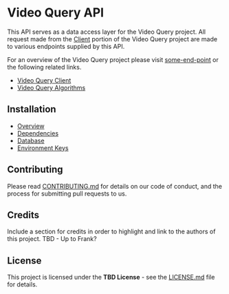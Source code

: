 # Video Query API

This API serves as a data access layer for the Video Query project. All request made from the 
[Client](https://github.com/fetorres/video-query) portion of the Video Query project are made to various endpoints 
supplied by this API. 

For an overview of the Video Query project please visit [some-end-point](some-end-point) or the following related links.

- [Video Query Client](https://github.com/fetorres/video-query)
- [Video Query Algorithms](https://github.com/fetorres/video-query-algorithms)

## Installation

- [Overview](https://github.com/fetorres/video-query-api/wiki/Installation#overview)
- [Dependencies](https://github.com/fetorres/video-query-api/wiki/Installation#dependecies)
- [Database](https://github.com/fetorres/video-query-api/wiki/Installation#database)
- [Environment Keys](https://github.com/fetorres/video-query-api/wiki/Installation#environment-variables)

## Contributing

Please read [CONTRIBUTING.md](CONTRIBUTING.md) for details on our code of conduct, and the process for submitting pull 
requests to us.

## Credits

Include a section for credits in order to highlight and link to the authors of this project. 
TBD - Up to Frank?

## License

This project is licensed under the **TBD License** - see the [LICENSE.md](LICENSE.md) file for details.

